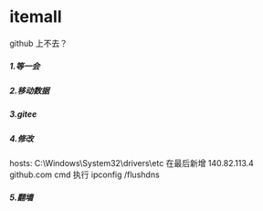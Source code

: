 # itemall

github 上不去？

##### 1.等一会

##### 2.移动数据

##### 3.gitee

##### 4.修改

hosts: C:\Windows\System32\drivers\etc
在最后新增 140.82.113.4 github.com
cmd 执行 ipconfig /flushdns

##### 5.翻墙
